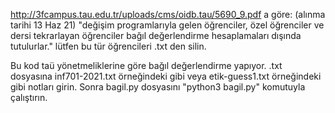 http://3fcampus.tau.edu.tr/uploads/cms/oidb.tau/5690_9.pdf
a göre: (alınma tarihi 13 Haz 21)
"değişim  programlarıyla  gelen  öğrenciler,  özel  öğrenciler  ve  dersi tekrarlayan öğrenciler bağıl değerlendirme hesaplamaları dışında tutulurlar."
lütfen bu tür öğrencileri .txt den silin.


Bu kod taü yönetmeliklerine göre bağıl değerlendirme yapıyor.
.txt dosyasına inf701-2021.txt örneğindeki gibi
veya etik-guess1.txt örneğindeki gibi notları girin.
Sonra bagil.py dosyasını "python3 bagil.py" komutuyla çalıştırın.